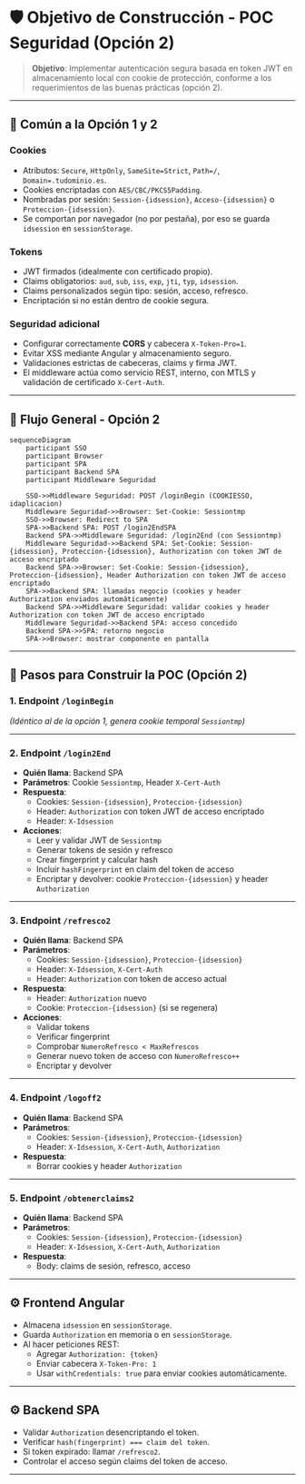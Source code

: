 
# 🛡️ Objetivo de Construcción - POC Seguridad (Opción 2)

> **Objetivo**: Implementar autenticación segura basada en token JWT en almacenamiento local con cookie de protección, conforme a los requerimientos de las buenas prácticas (opción 2).

---

## 📌 Común a la Opción 1 y 2

### Cookies
- Atributos: `Secure`, `HttpOnly`, `SameSite=Strict`, `Path=/`, `Domain=.tudominio.es`.
- Cookies encriptadas con `AES/CBC/PKCS5Padding`.
- Nombradas por sesión: `Session-{idsession}`, `Acceso-{idsession}` o `Proteccion-{idsession}`.
- Se comportan por navegador (no por pestaña), por eso se guarda `idsession` en `sessionStorage`.

### Tokens
- JWT firmados (idealmente con certificado propio).
- Claims obligatorios: `aud`, `sub`, `iss`, `exp`, `jti`, `typ`, `idsession`.
- Claims personalizados según tipo: sesión, acceso, refresco.
- Encriptación si no están dentro de cookie segura.

### Seguridad adicional
- Configurar correctamente **CORS** y cabecera `X-Token-Pro=1`.
- Evitar XSS mediante Angular y almacenamiento seguro.
- Validaciones estrictas de cabeceras, claims y firma JWT.
- El middleware actúa como servicio REST, interno, con MTLS y validación de certificado `X-Cert-Auth`.

---

## 📐 Flujo General - Opción 2

```mermaid
sequenceDiagram
    participant SSO
    participant Browser
    participant SPA
    participant Backend SPA
    participant Middleware Seguridad

    SSO->>Middleware Seguridad: POST /loginBegin (COOKIESSO, idaplicacion)
    Middleware Seguridad->>Browser: Set-Cookie: Sessiontmp
    SSO->>Browser: Redirect to SPA
    SPA->>Backend SPA: POST /login2EndSPA
    Backend SPA->>Middleware Seguridad: /login2End (con Sessiontmp)
    Middleware Seguridad->>Backend SPA: Set-Cookie: Session-{idsession}, Proteccion-{idsession}, Authorization con token JWT de acceso encriptado
    Backend SPA->>Browser: Set-Cookie: Session-{idsession}, Proteccion-{idsession}, Header Authorization con token JWT de acceso encriptado
    SPA->>Backend SPA: llamadas negocio (cookies y header Authorization enviados automáticamente)
    Backend SPA->>Middleware Seguridad: validar cookies y header Authorization con token JWT de acceso encriptado
    Middleware Seguridad->>Backend SPA: acceso concedido
    Backend SPA->>SPA: retorno negocio
    SPA->>Browser: mostrar componente en pantalla
```

---

## 🧱 Pasos para Construir la POC (Opción 2)

### 1. Endpoint `/loginBegin`
*(Idéntico al de la opción 1, genera cookie temporal `Sessiontmp`)*

---

### 2. Endpoint `/login2End`
- **Quién llama**: Backend SPA
- **Parámetros**: Cookie `Sessiontmp`, Header `X-Cert-Auth`
- **Respuesta**:
  - Cookies: `Session-{idsession}`, `Proteccion-{idsession}`
  - Header: `Authorization` con token JWT de acceso encriptado
  - Header: `X-Idsession`
- **Acciones**:
  - Leer y validar JWT de `Sessiontmp`
  - Generar tokens de sesión y refresco
  - Crear fingerprint y calcular hash
  - Incluir `hashFingerprint` en claim del token de acceso
  - Encriptar y devolver: cookie `Proteccion-{idsession}` y header `Authorization`

---

### 3. Endpoint `/refresco2`
- **Quién llama**: Backend SPA
- **Parámetros**:
  - Cookies: `Session-{idsession}`, `Proteccion-{idsession}`
  - Header: `X-Idsession`, `X-Cert-Auth`
  - Header: `Authorization` con token de acceso actual
- **Respuesta**:
  - Header: `Authorization` nuevo
  - Cookie: `Proteccion-{idsession}` (si se regenera)
- **Acciones**:
  - Validar tokens
  - Verificar fingerprint
  - Comprobar `NumeroRefresco < MaxRefrescos`
  - Generar nuevo token de acceso con `NumeroRefresco++`
  - Encriptar y devolver

---

### 4. Endpoint `/logoff2`
- **Quién llama**: Backend SPA
- **Parámetros**:
  - Cookies: `Session-{idsession}`, `Proteccion-{idsession}`
  - Header: `X-Idsession`, `X-Cert-Auth`, `Authorization`
- **Respuesta**:
  - Borrar cookies y header `Authorization`

---

### 5. Endpoint `/obtenerclaims2`
- **Quién llama**: Backend SPA
- **Parámetros**:
  - Cookies: `Session-{idsession}`, `Proteccion-{idsession}`
  - Header: `X-Idsession`, `X-Cert-Auth`, `Authorization`
- **Respuesta**:
  - Body: claims de sesión, refresco, acceso

---

## ⚙️ Frontend Angular

- Almacena `idsession` en `sessionStorage`.
- Guarda `Authorization` en memoria o en `sessionStorage`.
- Al hacer peticiones REST:
  - Agregar `Authorization: {token}`
  - Enviar cabecera `X-Token-Pro: 1`
  - Usar `withCredentials: true` para enviar cookies automáticamente.

---

## ⚙️ Backend SPA

- Validar `Authorization` desencriptando el token.
- Verificar `hash(fingerprint) === claim del token`.
- Si token expirado: llamar `/refresco2`.
- Controlar el acceso según claims del token de acceso.

---
